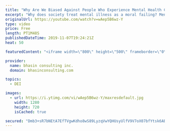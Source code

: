 ```yaml
---
title: "Why Are We Biased Against People Who Experience Mental Health Challenges?"
excerpt: "Why does society treat mental illness as a moral failing? Mental health expert Komal Bhasin discusses the unique bias society attaches to individuals experiencing mental health challenges.  - - - - -   bhasin consulting inc. (bci) is a world-renowned full-service equity, diversity and inclusion consulting"
originalUrl: https://youtube.com/watch?v=wAep5B6wz-Y
type: video
price: Free
length: PT1M48S
publishedDateTime: 2019-11-07T19:24:21Z
heat: 50

featuredContent: "<iframe width=\"800\" height=\"500\" frameborder=\"0\" src=\"https://www.youtube.com/embed/wAep5B6wz-Y\" allow=\"accelerometer; autoplay; encrypted-media; gyroscope; picture-in-picture\" allowfullscreen></iframe>"

provider:
  name: bhasin consulting inc.
  domain: bhasinconsulting.com

topics:
  - DEI

images:
  - url: https://i.ytimg.com/vi/wAep5B6wz-Y/maxresdefault.jpg
    width: 1280
    height: 720
    isCached: true

secured: "Dmb3+sR7bNEtA7EfTVgwKdho8wS89LyzqVwYQHUsyUlfV9V7oX07bfYtsk6ABeiogOGquZlCWxnT2gIDK7cRrPwSOYzKe2xGvLIoGYOSwqe6WOq6Js31w/ra1MUwqe+8SlJ65KPhSdZuFF9hUNAFYoTYZFDvjyALPA2YdBQu0YjVD4UDOidlPvR7fMl/IAYaiBFTC9+DzxdqWqoFDEQWFRToQexcpQddaS86/GE2ApAj/eOXxQItvSczS9YEau6/m+2LH2HW5cKKHZ8LeaNSUbvMZi3a344TcvzlKOlqGibVmCJOTFig5gx80F9DfshjE6qA6jdcq25G4GnTb2g9YdYjhfOux4g+u5P9W3G0GhKZrgifOixRAwfEvw1tu8TiSLaIAkEzJ4sfBurb5lZXzPIs0XSjBnvqbyVVZuIKnpg=;V2brJLJqb7jXL2e+6zQAIg=="
---
```


